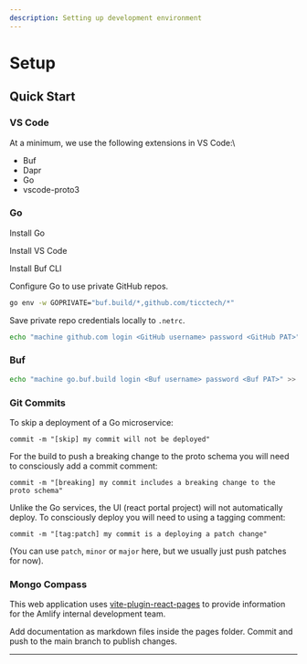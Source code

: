 ```yaml
---
description: Setting up development environment
---
```


# Setup

## Quick Start

### VS Code

At a minimum, we use the following extensions in VS Code:\


* Buf
* Dapr
* Go
* vscode-proto3

### Go

Install Go

Install VS Code

Install Buf CLI

Configure Go to use private GitHub repos.

```bash
go env -w GOPRIVATE="buf.build/*,github.com/ticctech/*"
```

Save private repo credentials locally to `.netrc`.&#x20;

```bash
echo "machine github.com login <GitHub username> password <GitHub PAT>" >> ~/.netrc
```

### Buf

```bash
echo "machine go.buf.build login <Buf username> password <Buf PAT>" >> ~/.netrc
```

### Git Commits

To skip a deployment of a Go microservice:

```
commit -m "[skip] my commit will not be deployed"
```

For the build to push a breaking change to the proto schema you will need to consciously add a commit comment:

```
commit -m "[breaking] my commit includes a breaking change to the proto schema"
```

Unlike the Go services, the UI (react portal project) will not automatically deploy. To consciously deploy you will need to using a tagging comment:

```
commit -m "[tag:patch] my commit is a deploying a patch change"
```

(You can use `patch`, `minor` or `major` here, but we usually just push patches for now).&#x20;

### Mongo Compass



This web application uses [vite-plugin-react-pages](https://github.com/vitejs/vite-plugin-react-pages) to provide information for the Amlify internal development team.

Add documentation as markdown files inside the pages folder. Commit and push to the main branch to publish changes.



***
